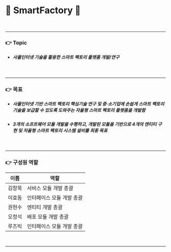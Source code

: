# 🔧 SmartFactory 🔧
<br/>

---

### 👉 Topic

- ##### 사물인터넷 기술을 활용한 스마트 팩토리 플랫폼 개발/연구

<br/>

---

### 👉 목표

- ##### 사물인터넷 기반 스마트 팩토리 핵심기술 연구 및 중·소기업에 손쉽게 스마트 팩토리 기술을 보급할 수 있도록 도와주는 자율형 스마트 팩토리 플랫폼을 개발함

- ##### 3개의 소프트웨어 모듈 개발을 수행하고, 개발된 모듈을 기반으로 4개의 엔티티 구현 및 자율형 스마트 팩토리 시스템 설비를 최종 목표

<br/>

---

### 👉 구성원 역할

| 이름   | 역할                      |
| ------ | ------------------------- |
| 김창묵 | 서비스 모듈 개발 총괄     |
| 이효동 | 인터페이스 모듈 개발 총괄 |
| 권현수 | 엔티티 개발 총괄          |
| 오정석 | 배포 모듈 개발 총괄       |
| 루즈빅 | 인터페이스 모듈 개발 총괄 |

<br/>

---

